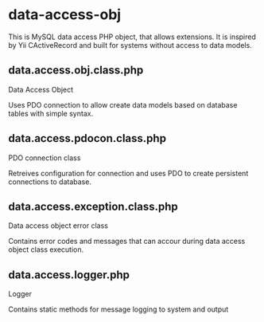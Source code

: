 data-access-obj
===============

This is MySQL data access PHP object, that allows extensions. It is inspired by Yii CActiveRecord and built for systems without access to data models.

data.access.obj.class.php
-------------------------

Data Access Object

Uses PDO connection to allow create data models based on database tables with simple syntax.

data.access.pdocon.class.php
----------------------------

PDO connection class

Retreives configuration for connection and uses PDO to create persistent connections to database.

data.access.exception.class.php
-------------------------------

Data access object error class

Contains error codes and messages that can accour during data access object class execution.

data.access.logger.php
----------------------

Logger

Contains static methods for message logging to system and output